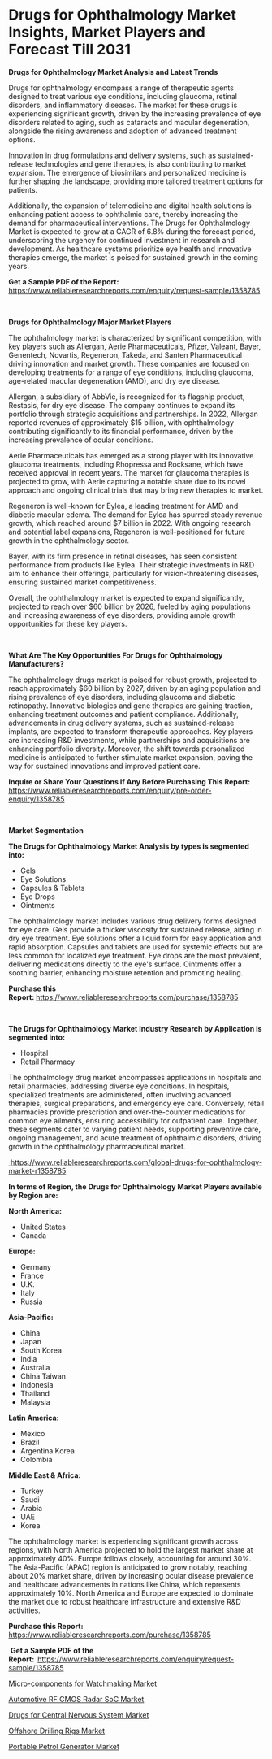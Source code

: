 <p><h1>Drugs for Ophthalmology Market Insights, Market Players and Forecast Till 2031</h1></p><p><strong>Drugs for Ophthalmology Market Analysis and Latest Trends</strong></p>
<p><p>Drugs for ophthalmology encompass a range of therapeutic agents designed to treat various eye conditions, including glaucoma, retinal disorders, and inflammatory diseases. The market for these drugs is experiencing significant growth, driven by the increasing prevalence of eye disorders related to aging, such as cataracts and macular degeneration, alongside the rising awareness and adoption of advanced treatment options. </p><p>Innovation in drug formulations and delivery systems, such as sustained-release technologies and gene therapies, is also contributing to market expansion. The emergence of biosimilars and personalized medicine is further shaping the landscape, providing more tailored treatment options for patients. </p><p>Additionally, the expansion of telemedicine and digital health solutions is enhancing patient access to ophthalmic care, thereby increasing the demand for pharmaceutical interventions. The Drugs for Ophthalmology Market is expected to grow at a CAGR of 6.8% during the forecast period, underscoring the urgency for continued investment in research and development. As healthcare systems prioritize eye health and innovative therapies emerge, the market is poised for sustained growth in the coming years.</p></p>
<p><strong>Get a Sample PDF of the Report:&nbsp;</strong> <a href="https://www.reliableresearchreports.com/enquiry/request-sample/1358785?utm_campaign=24&utm_medium=2&utm_source=Github&utm_content=ia&utm_term=05122024&utm_id=drugs-for-ophthalmology">https://www.reliableresearchreports.com/enquiry/request-sample/1358785</a></p>
<p>&nbsp;</p>
<p><strong>Drugs for Ophthalmology Major Market Players</strong></p>
<p><p>The ophthalmology market is characterized by significant competition, with key players such as Allergan, Aerie Pharmaceuticals, Pfizer, Valeant, Bayer, Genentech, Novartis, Regeneron, Takeda, and Santen Pharmaceutical driving innovation and market growth. These companies are focused on developing treatments for a range of eye conditions, including glaucoma, age-related macular degeneration (AMD), and dry eye disease.</p><p>Allergan, a subsidiary of AbbVie, is recognized for its flagship product, Restasis, for dry eye disease. The company continues to expand its portfolio through strategic acquisitions and partnerships. In 2022, Allergan reported revenues of approximately $15 billion, with ophthalmology contributing significantly to its financial performance, driven by the increasing prevalence of ocular conditions.</p><p>Aerie Pharmaceuticals has emerged as a strong player with its innovative glaucoma treatments, including Rhopressa and Rocksane, which have received approval in recent years. The market for glaucoma therapies is projected to grow, with Aerie capturing a notable share due to its novel approach and ongoing clinical trials that may bring new therapies to market.</p><p>Regeneron is well-known for Eylea, a leading treatment for AMD and diabetic macular edema. The demand for Eylea has spurred steady revenue growth, which reached around $7 billion in 2022. With ongoing research and potential label expansions, Regeneron is well-positioned for future growth in the ophthalmology sector.</p><p>Bayer, with its firm presence in retinal diseases, has seen consistent performance from products like Eylea. Their strategic investments in R&D aim to enhance their offerings, particularly for vision-threatening diseases, ensuring sustained market competitiveness.</p><p>Overall, the ophthalmology market is expected to expand significantly, projected to reach over $60 billion by 2026, fueled by aging populations and increasing awareness of eye disorders, providing ample growth opportunities for these key players.</p></p>
<p>&nbsp;</p>
<p><strong>What Are The Key Opportunities For Drugs for Ophthalmology Manufacturers?</strong></p>
<p><p>The ophthalmology drugs market is poised for robust growth, projected to reach approximately $60 billion by 2027, driven by an aging population and rising prevalence of eye disorders, including glaucoma and diabetic retinopathy. Innovative biologics and gene therapies are gaining traction, enhancing treatment outcomes and patient compliance. Additionally, advancements in drug delivery systems, such as sustained-release implants, are expected to transform therapeutic approaches. Key players are increasing R&D investments, while partnerships and acquisitions are enhancing portfolio diversity. Moreover, the shift towards personalized medicine is anticipated to further stimulate market expansion, paving the way for sustained innovations and improved patient care.</p></p>
<p><strong>Inquire or Share Your Questions If Any Before Purchasing This Report:</strong> <a href="https://www.reliableresearchreports.com/enquiry/pre-order-enquiry/1358785?utm_campaign=24&utm_medium=2&utm_source=Github&utm_content=ia&utm_term=05122024&utm_id=drugs-for-ophthalmology">https://www.reliableresearchreports.com/enquiry/pre-order-enquiry/1358785</a></p>
<p>&nbsp;</p>
<p><strong>Market Segmentation</strong></p>
<p><strong>The Drugs for Ophthalmology Market Analysis by types is segmented into:</strong></p>
<p><ul><li>Gels</li><li>Eye Solutions</li><li>Capsules & Tablets</li><li>Eye Drops</li><li>Ointments</li></ul></p>
<p><p>The ophthalmology market includes various drug delivery forms designed for eye care. Gels provide a thicker viscosity for sustained release, aiding in dry eye treatment. Eye solutions offer a liquid form for easy application and rapid absorption. Capsules and tablets are used for systemic effects but are less common for localized eye treatment. Eye drops are the most prevalent, delivering medications directly to the eye's surface. Ointments offer a soothing barrier, enhancing moisture retention and promoting healing.</p></p>
<p><strong>Purchase this Report:&nbsp;</strong><a href="https://www.reliableresearchreports.com/purchase/1358785?utm_campaign=24&utm_medium=2&utm_source=Github&utm_content=ia&utm_term=05122024&utm_id=drugs-for-ophthalmology">https://www.reliableresearchreports.com/purchase/1358785</a></p>
<p>&nbsp;</p>
<p><strong>The Drugs for Ophthalmology Market Industry Research by Application is segmented into:</strong></p>
<p><ul><li>Hospital</li><li>Retail Pharmacy</li></ul></p>
<p><p>The ophthalmology drug market encompasses applications in hospitals and retail pharmacies, addressing diverse eye conditions. In hospitals, specialized treatments are administered, often involving advanced therapies, surgical preparations, and emergency eye care. Conversely, retail pharmacies provide prescription and over-the-counter medications for common eye ailments, ensuring accessibility for outpatient care. Together, these segments cater to varying patient needs, supporting preventive care, ongoing management, and acute treatment of ophthalmic disorders, driving growth in the ophthalmology pharmaceutical market.</p></p>
<p><a href="https://www.reliableresearchreports.com/global-drugs-for-ophthalmology-market-r1358785?utm_campaign=24&utm_medium=2&utm_source=Github&utm_content=ia&utm_term=05122024&utm_id=drugs-for-ophthalmology">&nbsp;https://www.reliableresearchreports.com/global-drugs-for-ophthalmology-market-r1358785</a></p>
<p><strong>In terms of Region, the Drugs for Ophthalmology Market Players available by Region are:</strong></p>
<p>
    <p> <strong> North America: </strong>
        <ul>
            <li>United States</li>
            <li>Canada</li>
        </ul>
        </p> 
    <p> <strong> Europe: </strong>
        <ul>
            <li>Germany</li>
            <li>France</li>
            <li>U.K.</li>
            <li>Italy</li>
            <li>Russia</li>
        </ul>
        </p> 
    <p> <strong> Asia-Pacific: </strong>
        <ul>
            <li>China</li>
            <li>Japan</li>
            <li>South Korea</li>
            <li>India</li>
            <li>Australia</li>
            <li>China Taiwan</li>
            <li>Indonesia</li>
            <li>Thailand</li>
            <li>Malaysia</li>
        </ul>
        </p> 
    <p> <strong> Latin America: </strong>
        <ul>
            <li>Mexico</li>
            <li>Brazil</li>
            <li>Argentina Korea</li>
            <li>Colombia</li>
        </ul>
        </p> 
    <p> <strong> Middle East & Africa: </strong>
        <ul>
            <li>Turkey</li>
            <li>Saudi</li>
            <li>Arabia</li>
            <li>UAE</li>
            <li>Korea</li>
        </ul>
    </p>
    </p>
<p><p>The ophthalmology market is experiencing significant growth across regions, with North America projected to hold the largest market share at approximately 40%. Europe follows closely, accounting for around 30%. The Asia-Pacific (APAC) region is anticipated to grow notably, reaching about 20% market share, driven by increasing ocular disease prevalence and healthcare advancements in nations like China, which represents approximately 10%. North America and Europe are expected to dominate the market due to robust healthcare infrastructure and extensive R&D activities.</p></p>
<p><strong>Purchase this Report: </strong><a href="https://www.reliableresearchreports.com/purchase/1358785?utm_campaign=24&utm_medium=2&utm_source=Github&utm_content=ia&utm_term=05122024&utm_id=drugs-for-ophthalmology">https://www.reliableresearchreports.com/purchase/1358785</a></p>
<p>&nbsp;<strong>Get a Sample PDF of the Report:&nbsp;&nbsp;</strong><a href="https://www.reliableresearchreports.com/enquiry/request-sample/1358785?utm_campaign=24&utm_medium=2&utm_source=Github&utm_content=ia&utm_term=05122024&utm_id=drugs-for-ophthalmology">https://www.reliableresearchreports.com/enquiry/request-sample/1358785</a></p>
<p><strong></strong></p>
<p><p><a href="https://issuu.com/reportprime-2/docs/micro-components-for-watchmaking-market-size-2030.?utm_campaign=24&utm_medium=2&utm_source=Github&utm_content=ia&utm_term=05122024&utm_id=drugs-for-ophthalmology">Micro-components for Watchmaking Market</a></p><p><a href="https://issuu.com/reportprime-2/docs/automotive-rf-cmos-radar-soc-market-size-2030.pptx?utm_campaign=24&utm_medium=2&utm_source=Github&utm_content=ia&utm_term=05122024&utm_id=drugs-for-ophthalmology">Automotive RF CMOS Radar SoC Market</a></p><p><a href="https://github.com/elizabethdagraca/Market-Research-Report-List-5/blob/main/drugs-for-central-nervous-system-market.md?utm_campaign=24&utm_medium=2&utm_source=Github&utm_content=ia&utm_term=05122024&utm_id=drugs-for-ophthalmology">Drugs for Central Nervous System Market</a></p><p><a href="https://www.linkedin.com/pulse/current-valuation-of115-cagr-report-provides-thorough-study-offshore-1pd7f?utm_campaign=24&utm_medium=2&utm_source=Github&utm_content=ia&utm_term=05122024&utm_id=drugs-for-ophthalmology">Offshore Drilling Rigs Market</a></p><p><a href="https://www.linkedin.com/pulse/global-portable-petrol-generator-marketprofits-competitive-strategiesmarket-2kutf?utm_campaign=24&utm_medium=2&utm_source=Github&utm_content=ia&utm_term=05122024&utm_id=drugs-for-ophthalmology">Portable Petrol Generator Market</a></p></p>